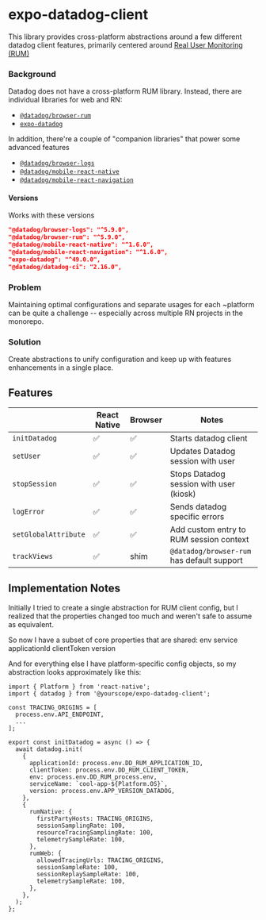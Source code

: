 # expo-datadog-client

This library provides cross-platform abstractions around a few different datadog client features, primarily centered around [Real User Monitoring (RUM)](https://docs.datadoghq.com/real_user_monitoring/)

### Background

Datadog does not have a cross-platform RUM library. Instead, there are individual libraries for web and RN:

- [`@datadog/browser-rum`](https://docs.datadoghq.com/real_user_monitoring/browser/)
- [`expo-datadog`](https://docs.datadoghq.com/real_user_monitoring/reactnative/expo/)

In addition, there're a couple of "companion libraries" that power some advanced features

- [`@datadog/browser-logs`](https://docs.datadoghq.com/logs/log_collection/javascript/)
- [`@datadog/mobile-react-native`](https://github.com/DataDog/dd-sdk-reactnative/tree/develop)
- [`@datadog/mobile-react-navigation`](https://github.com/DataDog/dd-sdk-reactnative/tree/develop/packages/react-navigation)

#### Versions

Works with these versions

```json
"@datadog/browser-logs": "^5.9.0",
"@datadog/browser-rum": "^5.9.0",
"@datadog/mobile-react-native": "^1.6.0",
"@datadog/mobile-react-navigation": "^1.6.0",
"expo-datadog": "^49.0.0",
"@datadog/datadog-ci": "2.16.0",
```

### Problem

Maintaining optimal configurations and separate usages for each ~platform can be quite a challenge -- especially across multiple RN projects in the monorepo.

### Solution

Create abstractions to unify configuration and keep up with features enhancements in a single place.

## Features

|                      | React Native | Browser | Notes                                      |
| -------------------- | ------------ | ------- | ------------------------------------------ |
| `initDatadog`        | ✅           | ✅      | Starts datadog client                      |
| `setUser`            | ✅           | ✅      | Updates Datadog session with user          |
| `stopSession`        | ✅           | ✅      | Stops Datadog session with user (kiosk)    |
| `logError`           | ✅           | ✅      | Sends datadog specific errors              |
| `setGlobalAttribute` | ✅           | ✅      | Add custom entry to RUM session context    |
| `trackViews`         | ✅           | shim    | `@datadog/browser-rum` has default support |

## Implementation Notes

Initially I tried to create a single abstraction for RUM client config, but I realized that the properties changed too much and weren't safe to assume as equivalent.

So now I have a subset of core properties that are shared: env service applicationId clientToken version

And for everything else I have platform-specific config objects, so my abstraction looks approximately like this:

```tsx
import { Platform } from 'react-native';
import { datadog } from '@yourscope/expo-datadog-client';

const TRACING_ORIGINS = [
  process.env.API_ENDPOINT,
  ...
];

export const initDatadog = async () => {
  await datadog.init(
    {
      applicationId: process.env.DD_RUM_APPLICATION_ID,
      clientToken: process.env.DD_RUM_CLIENT_TOKEN,
      env: process.env.DD_RUM_process.env,
      serviceName: `cool-app-${Platform.OS}`,
      version: process.env.APP_VERSION_DATADOG,
    },
    {
      rumNative: {
        firstPartyHosts: TRACING_ORIGINS,
        sessionSamplingRate: 100,
        resourceTracingSamplingRate: 100,
        telemetrySampleRate: 100,
      },
      rumWeb: {
        allowedTracingUrls: TRACING_ORIGINS,
        sessionSampleRate: 100,
        sessionReplaySampleRate: 100,
        telemetrySampleRate: 100,
      },
    },
  );
};
```
